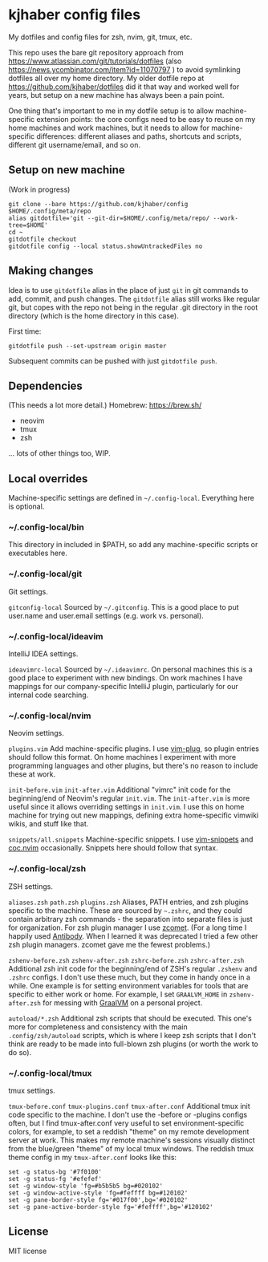# kjhaber config files

My dotfiles and config files for zsh, nvim, git, tmux, etc.

This repo uses the bare git repository approach from https://www.atlassian.com/git/tutorials/dotfiles (also https://news.ycombinator.com/item?id=11070797 ) to avoid symlinking dotfiles all over my home directory.  My older dotfile repo at https://github.com/kjhaber/dotfiles did it that way and worked well for years, but setup on a new machine has always been a pain point.

One thing that's important to me in my dotfile setup is to allow machine-specific extension points: the core configs need to be easy to reuse on my home machines and work machines, but it needs to allow for machine-specific differences: different aliases and paths, shortcuts and scripts, different git username/email, and so on.


## Setup on new machine
(Work in progress)
```
git clone --bare https://github.com/kjhaber/config $HOME/.config/meta/repo
alias gitdotfile='git --git-dir=$HOME/.config/meta/repo/ --work-tree=$HOME'
cd ~
gitdotfile checkout
gitdotfile config --local status.showUntrackedFiles no
```

## Making changes

Idea is to use `gitdotfile` alias in the place of just `git` in git commands to add, commit, and push changes.  The `gitdotfile` alias still works like regular git, but copes with the repo not being in the regular .git directory in the root directory (which is the home directory in this case).

First time:
```
gitdotfile push --set-upstream origin master
```

Subsequent commits can be pushed with just `gitdotfile push`.

## Dependencies
(This needs a lot more detail.)
Homebrew: https://brew.sh/
* neovim
* tmux
* zsh

... lots of other things too, WIP.

## Local overrides
Machine-specific settings are defined in `~/.config-local`.  Everything here is optional.

### ~/.config-local/bin
This directory in included in $PATH, so add any machine-specific scripts or executables here.

### ~/.config-local/git
Git settings.  

`gitconfig-local`
Sourced by `~/.gitconfig`.  This is a good place to put user.name and user.email settings (e.g. work vs. personal).

### ~/.config-local/ideavim
IntelliJ IDEA settings.

`ideavimrc-local`
Sourced by `~/.ideavimrc`.  On personal machines this is a good place to experiment with new bindings.  On work machines I have mappings for our company-specific IntelliJ plugin, particularly for our internal code searching.

### ~/.config-local/nvim
Neovim settings.

`plugins.vim`
Add machine-specific plugins.  I use [vim-plug](https://github.com/junegunn/vim-plug), so plugin entries should follow this format.  On home machines I experiment with more programming languages and other plugins, but there's no reason to include these at work.

`init-before.vim`
`init-after.vim`
Additional "vimrc" init code for the beginning/end of Neovim's regular `init.vim`.  The `init-after.vim` is more useful since it allows overriding settings in `init.vim`.  I use this on home machine for trying out new mappings, defining extra home-specific vimwiki wikis, and stuff like that.

`snippets/all.snippets`
Machine-specific snippets.  I use [vim-snippets](https://github.com/honza/vim-snippets) and [coc.nvim](https://github.com/neoclide/coc.nvim) occasionally.  Snippets here should follow that syntax.

### ~/.config-local/zsh
ZSH settings.

`aliases.zsh`
`path.zsh`
`plugins.zsh`
Aliases, PATH entries, and zsh plugins specific to the machine.  These are sourced by `~.zshrc`, and they could contain arbitrary zsh commands - the separation into separate files is just for organization.  For zsh plugin manager I use [zcomet](https://zcomet.io/).  (For a long time I happily used [Antibody](http://getantibody.github.io/).  When I learned it was deprecated I tried a few other zsh plugin managers.  zcomet gave me the fewest problems.)

`zshenv-before.zsh`
`zshenv-after.zsh`
`zshrc-before.zsh`
`zshrc-after.zsh`
Additional zsh init code for the beginning/end of ZSH's regular `.zshenv` and `.zshrc` configs.  I don't use these much, but they come in handy once in a while.  One example is for setting environment variables for tools that are specific to either work or home.  For example, I set `GRAALVM_HOME` in `zshenv-after.zsh` for messing with [GraalVM](https://www.graalvm.org/) on a personal project.

`autoload/*.zsh`
Additional zsh scripts that should be executed.  This one's more for completeness and consistency with the main `.config/zsh/autoload` scripts, which is where I keep zsh scripts that I don't think are ready to be made into full-blown zsh plugins (or worth the work to do so).

### ~/.config-local/tmux
tmux settings.

`tmux-before.conf`
`tmux-plugins.conf`
`tmux-after.conf`
Additional tmux init code specific to the machine.  I don't use the -before or -plugins configs often, but I find tmux-after.conf very useful to set environment-specific colors, for example, to set a reddish "theme" on my remote development server at work.  This makes my remote machine's sessions visually distinct from the blue/green "theme" of my local tmux windows.  The reddish tmux theme config in my `tmux-after.conf` looks like this:

```
set -g status-bg '#7f0100'
set -g status-fg '#efefef'
set -g window-style 'fg=#b5b5b5 bg=#020102'
set -g window-active-style 'fg=#feffff bg=#120102'
set -g pane-border-style fg='#017f00',bg='#020102'
set -g pane-active-border-style fg='#feffff',bg='#120102'
```


## License
MIT license


